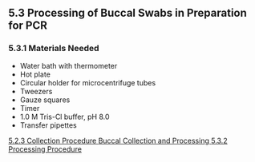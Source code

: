 ## 5.3 Processing of Buccal Swabs in Preparation for PCR

### 5.3.1 Materials Needed

* Water bath with thermometer
* Hot plate
* Circular holder for microcentrifuge tubes
* Tweezers
* Gauze squares
* Timer
* 1.0 M Tris-Cl buffer, pH 8.0
* Transfer pipettes


<div class="center">
<div class="btn-group">
  <a href=":pages_path:/manuals/buccal-collection-processing/5-02-03-collection-procedure.md" class="btn btn-default">
    <span class="glyphicon glyphicon-chevron-left"></span>
    5.2.3 Collection Procedure
  </a>

  <a href=":pages_path:/manuals/buccal-collection-processing" class="btn btn-default">
    <span class="glyphicon glyphicon-chevron-up"></span>
    Buccal Collection and Processing
  </a>

  <a href=":pages_path:/manuals/buccal-collection-processing/5-03-02-processing-procedure" class="btn btn-success">
    5.3.2 Processing Procedure
    <span class="glyphicon glyphicon-chevron-right"></span>
  </a>
</div>
</div>
